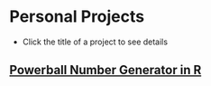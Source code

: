 # Personal Projects
* Click the title of a project to see details
## [Powerball Number Generator in R](https://rpubs.com/sungsujeong/powerball)
